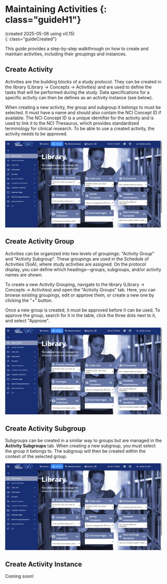 # Maintaining Activities {: class="guideH1"}

(created 2025-05-06 using v0.15)  
{: class="guideCreated"}

This guide provides a step-by-step walkthrough on how to create and maintain activities, including their groupings and instances.

## Create Activity

Activities are the building blocks of a study protocol. They can be created in the library (Library -> Concepts -> Activities) and are used to define the tasks that will be performed during the study. Data specifications for a specific activity can then be defines as an activity instance (see below).

When creating a new activity, the group and subgroup it belongs to must be selected. It must have a name and should also contain the NCI Concept ID if available. The NCI Concept ID is a unique identifier for the activity and is used to link it to the NCI Thesaurus, which provides standardized terminology for clinical research. To be able to use a created activity, the activity needs to be approved.

![Animation - Manage Study](./img/demo/info_demo_lib_bc_01_activity.gif)

## Create Activity Group

Activities can be organized into two levels of groupings: "Activity Group" and "Activity Subgroup". These groupings are used in the Schedule of Activities (SoA), where study activities are assigned. On the protocol display, you can define which headings—groups, subgroups, and/or activity names are shown.

To create a new Activity Grouping, navigate to the library (Library -> Concepts -> Activities) and open the "Activity Groups" tab. Here, you can browse existing groupings, edit or approve them, or create a new one by clicking the "+" button. 

Once a new group is created, it must be approved before it can be used. To approve the group, search for it in the table, click the three dots next to it, and select "Approve".

![Animation - Manage Study](./img/demo/info_demo_lib_bc_10_groups.gif)

## Create Activity Subgroup

Subgroups can be created in a similar way to groups but are managed in the **Activity Subgroups** tab. When creating a new subgroup, you must select the group it belongs to. The subgroup will then be created within the context of the selected group.

![Animation - Manage Study](./img/demo/info_demo_lib_bc_11_subgroups.gif)

## Create Activity Instance

Coming soon!
